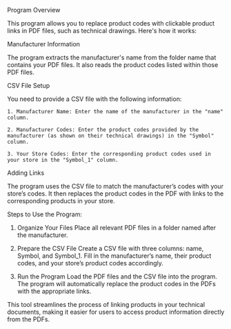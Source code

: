 Program Overview

This program allows you to replace product codes with clickable product links in PDF files, such as technical drawings. Here's how it works:

Manufacturer Information

  The program extracts the manufacturer's name from the folder name that contains your PDF files.
  It also reads the product codes listed within those PDF files.

CSV File Setup

  You need to provide a CSV file with the following information:
  
    1. Manufacturer Name: Enter the name of the manufacturer in the "name" column.
    
    2. Manufacturer Codes: Enter the product codes provided by the manufacturer (as shown on their technical drawings) in the "Symbol" column.
    
    3. Your Store Codes: Enter the corresponding product codes used in your store in the "Symbol_1" column.
    
Adding Links

  The program uses the CSV file to match the manufacturer’s codes with your store’s codes.
  It then replaces the product codes in the PDF with links to the corresponding products in your store.

Steps to Use the Program:

  1. Organize Your Files
    Place all relevant PDF files in a folder named after the manufacturer.

  2. Prepare the CSV File
    Create a CSV file with three columns: name, Symbol, and Symbol_1.
    Fill in the manufacturer’s name, their product codes, and your store’s product codes accordingly.

  3. Run the Program
    Load the PDF files and the CSV file into the program.
    The program will automatically replace the product codes in the PDFs with the appropriate links.

This tool streamlines the process of linking products in your technical documents, making it easier for users to access product information directly from the PDFs.
